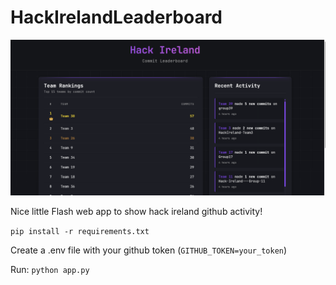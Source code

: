 ﻿# HackIrelandLeaderboard

![alt text](image.png)

Nice little Flash web app to show hack ireland github activity!

`pip install -r requirements.txt`

Create a .env file with your github token (`GITHUB_TOKEN=your_token`)

Run: `python app.py`

